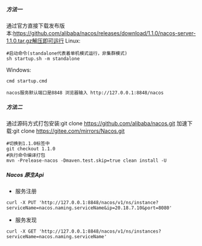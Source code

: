 ##### 方法一
通过官方直接下载发布版本:https://github.com/alibaba/nacos/releases/download/1.1.0/nacos-server-1.1.0.tar.gz解压即可运行
Linux:
```shell script
#启动命令(standalone代表着单机模式运行，非集群模式)
sh startup.sh -m standalone
```
Windows:
```shell script
cmd startup.cmd
```
`nacos服务默认端口是8848 浏览器输入 http://127.0.0.1:8848/nacos`
##### 方法二
通过源码方式打包安装:git clone https://github.com/alibaba/nacos.git
加速下载:git clone https://gitee.com/mirrors/Nacos.git
```shell script
#切换到1.1.0标签中
git checkout 1.1.0
#执行命令编译打包
mvn -Prelease-nacos -Dmaven.test.skip=true clean install -U  
```

##### Nacos 原生Api
- 服务注册
```shell script
curl -X PUT 'http://127.0.0.1:8848/nacos/v1/ns/instance?serviceName=nacos.naming.serviceName&ip=20.18.7.10&port=8080'
```
- 服务发现
```shell script
curl -X GET 'http://127.0.0.1:8848/nacos/v1/ns/instances?serviceName=nacos.naming.serviceName'
```